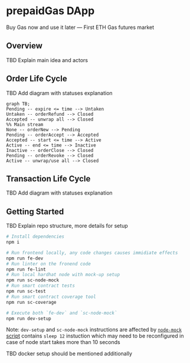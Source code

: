 # prepaidGas DApp

Buy Gas now and use it later — First ETH Gas futures market

## Overview

TBD Explain main idea and actors

## Order Life Cycle

TBD Add diagram with statuses explanation

```mermaid
graph TB;
Pending -- expire <= time --> Untaken
Untaken -- orderRefund --> Closed
Accepted -- unwrap all --> Closed
%% Main stream
None -- orderNew --> Pending
Pending -- orderAccept --> Accepted
Accepted -- start <= time --> Active
Active -- end <= time --> Inactive
Inactive -- orderClose --> Closed
Pending -- orderRevoke --> Closed
Active -- unwrap/use all --> Closed
```

## Transaction Life Cycle

TBD Add diagram with statuses explanation

## Getting Started

TBD Explain repo structure, more details for setup

```sh
# Install dependencies
npm i

# Run frontend locally, any code changes causes immidiate effects
npm run fe-dev
# Run linter on the fronend code
npm run fe-lint
# Run local hardhat node with mock-up setup
npm run sc-node-mock
# Run smart contract tests
npm run sc-test
# Run smart contract coverage tool
npm run sc-coverage

# Execute both `fe-dev` and `sc-node-mock`
npm run dev-setup
```

Note: `dev-setup` and `sc-node-mock` instructions are affected by [`node-mock` script](packages/contracts/package.json) contains `sleep 12` instuction which may need to be reconfigured in case of node start takes more than 10 seconds

TBD docker setup should be mentioned additionally
